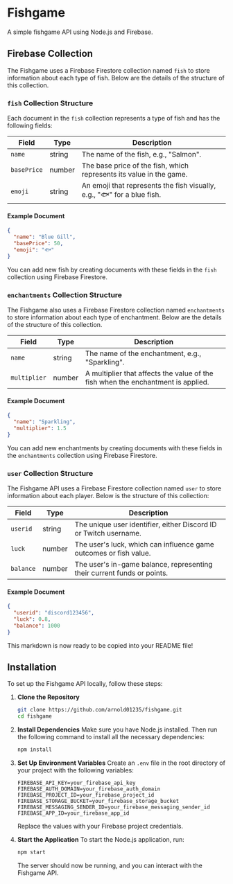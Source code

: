 # Fishgame
A simple fishgame API using Node.js and Firebase.

## Firebase Collection
The Fishgame uses a Firebase Firestore collection named `fish` to store information about each type of fish. Below are the details of the structure of this collection.

### `fish` Collection Structure
Each document in the `fish` collection represents a type of fish and has the following fields:

| Field          | Type               | Description                                                                |
|----------------|--------------------|----------------------------------------------------------------------------|
| `name`         | string             | The name of the fish, e.g., "Salmon".                                      |
| `basePrice`    | number             | The base price of the fish, which represents its value in the game.        |
| `emoji`        | string             | An emoji that represents the fish visually, e.g., "🐟" for a blue fish.    |

#### Example Document
```json
{
  "name": "Blue Gill",
  "basePrice": 50,
  "emoji": "🐟"
}
```

You can add new fish by creating documents with these fields in the `fish` collection using Firebase Firestore.

### `enchantments` Collection Structure
The Fishgame also uses a Firebase Firestore collection named `enchantments` to store information about each type of enchantment. Below are the details of the structure of this collection.

| Field          | Type               | Description                                                                |
|----------------|--------------------|----------------------------------------------------------------------------|
| `name`         | string             | The name of the enchantment, e.g., "Sparkling".                            |
| `multiplier`   | number             | A multiplier that affects the value of the fish when the enchantment is applied. |

#### Example Document
```json
{
  "name": "Sparkling",
  "multiplier": 1.5
}
```

You can add new enchantments by creating documents with these fields in the `enchantments` collection using Firebase Firestore.

### `user` Collection Structure

The Fishgame API uses a Firebase Firestore collection named `user` to store information about each player. Below is the structure of this collection:

| Field      | Type   | Description                                                               |
|------------|--------|---------------------------------------------------------------------------|
| `userid`   | string | The unique user identifier, either Discord ID or Twitch username.         |
| `luck`     | number | The user's luck, which can influence game outcomes or fish value.         |
| `balance`  | number | The user's in-game balance, representing their current funds or points.   |

#### Example Document
```json
{
  "userid": "discord123456",
  "luck": 0.8,
  "balance": 1000
}
```

This markdown is now ready to be copied into your README file!


## Installation
To set up the Fishgame API locally, follow these steps:

1. **Clone the Repository**
   ```bash
   git clone https://github.com/arnold01235/fishgame.git
   cd fishgame
   ```

2. **Install Dependencies**
   Make sure you have Node.js installed. Then run the following command to install all the necessary dependencies:
   ```bash
   npm install
   ```

3. **Set Up Environment Variables**
   Create an `.env` file in the root directory of your project with the following variables:
   ```env
   FIREBASE_API_KEY=your_firebase_api_key
   FIREBASE_AUTH_DOMAIN=your_firebase_auth_domain
   FIREBASE_PROJECT_ID=your_firebase_project_id
   FIREBASE_STORAGE_BUCKET=your_firebase_storage_bucket
   FIREBASE_MESSAGING_SENDER_ID=your_firebase_messaging_sender_id
   FIREBASE_APP_ID=your_firebase_app_id
   ```
   Replace the values with your Firebase project credentials.

4. **Start the Application**
   To start the Node.js application, run:
   ```bash
   npm start
   ```

   The server should now be running, and you can interact with the Fishgame API.


